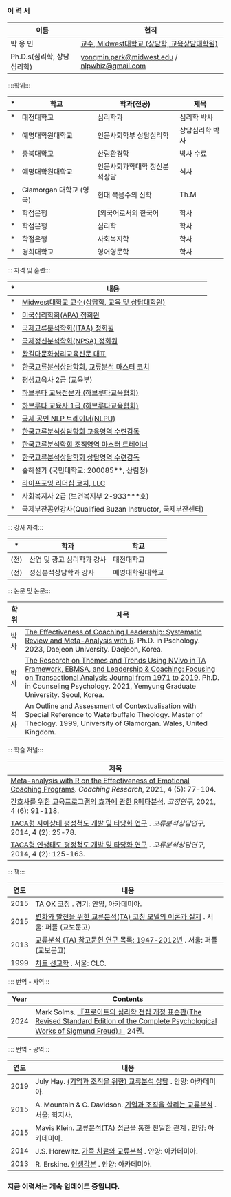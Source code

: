 ### 이 력 서 ###

이름 | 현직 |
| --- | --- |
| 박 용 민 | [교수, Midwest대학교 (상담학, 교육상담대학원)](https://www.midwest.edu/eng/02academic/05faculty.asp#) |
| Ph.D.s(심리학, 상담심리학) | yongmin.park@midwest.edu / nlpwhiz@gmail.com |

::::학위:::

| * | 학교 | 학과(전공) | 제목 |
| --- | --- | --- | --- |
| * | 대전대학교 | 심리학과 | 심리학 박사 |
| * | 예명대학원대학교 | 인문사회학부 상담심리학 | 상담심리학 박사 |
| * | 충북대학교 | 산림환경학 | 박사 수료
| * | 예명대학원대학교 | 인문사회과학대학 정신분석상담 | 석사
| * | Glamorgan 대학교 (영국) | 현대 복음주의 신학 | Th.M |
| * | 학점은행 | [외국어로서의 한국어 | 학사 |
| * | 학점은행 | 심리학 | 학사 |
| * | 학점은행 | 사회복지학 | 학사 |
| * | 경희대학교 | 영어영문학 | 학사 |

::: 자격 및 훈련:::

| * | 내용 |
| --- | --- |
| * | [Midwest대학교 교수(상담학, 교육 및 상담대학원)](https://www.midwest.edu/eng/02academic/05faculty.asp#) |
| * | [미국심리학회(APA) 정회원](https://directory.apa.org/MemDirProfile?rid=phillip-park-347) |
| * | [국제교류분석학회(ITAA) 정회원](https://membersarea.itaaworld.com/civicrm/profile/view?reset=1&id=21637&gid=18) |
| * | [국제정신분석학회(NPSA) 정회원](https://npsa-association.org/) |
| * | [뫔길다문화심리교육신문 대표](https://muamway.net) |
| * | [한국교류분석상담학회, 교류분석 마스터 코치](https://taca.kr/new_2017_html/sub0403.php?search_gubunx=%B1%B3%B7%F9%BA%D0%BC%AE%B8%B6%BD%BA%C5%CD%C4%DA%C4%A1&search_date=&search_sido=&search_name=%B9%DA%BF%EB%B9%CE)|
| * | 평생교육사 2급 (교육부) |
| * | [하브루타 교육전문가 (하브루타교육협회)](https://cafe.naver.com/havrutaeducation/1993) |
| * | [하브루타 교육사 1급 (하브루타교육협회)](https://cafe.naver.com/havrutaeducation/1993) |
| * | [국제 공인 NLP 트레이너(NLPU)](https://www.nlpuniversitypress.com/gtcsessions/listmem.php?memID=965) |
| * | [한국교류분석상담학회 교육영역 수련감독](https://taca.kr/new_2017_html/sub0403.php?search_gubunx=%B1%B3%C0%B0%BF%B5%BF%AA%B1%B3%B7%F9%BA%D0%BC%AE%BC%F6%B7%C3%B0%A8%B5%B6%C0%DA&search_date=&search_sido=&search_name=%B9%DA%BF%EB%B9%CE) |
| * | [한국교류분석학회 조직영역 마스터 트레이너](https://taca.kr/new_2017_html/sub0403.php?search_gubunx=%C1%B6%C1%F7%BF%B5%BF%AAMasterTrainer&search_date=&search_sido=&search_name=%B9%DA%BF%EB%B9%CE) |
| * | [한국교류분석상담학회 상담영역 수련감독](https://taca.kr/new_2017_html/sub0403.php?search_gubunx=%BB%F3%B4%E3%BF%B5%BF%AA%B1%B3%B7%F9%BA%D0%BC%AE%BC%F6%B7%C3%B0%A8%B5%B6%C0%DA&search_date=&search_sido=&search_name=%B9%DA%BF%EB%B9%CE) |
| * | 숲해설가 (국민대학교: 200085**, 산림청) |
| * | [라이프포밍 리더십 코치, LLC](https://lifeformingcoach.com/) |
| * | 사회복지사 2급 (보건복지부 2-933***호) |
| * | 국제부잔공인강사(Qualified Buzan Instructor, 국제부잔센터) |

::: 강사 자격:::

| * | 학과 | 학교 |
| --- | --- | --- |
| (전) | 산업 및 광고 심리학과 강사 | 대전대학교 |
| (전) | 정신분석상담학과 강사 | 예명대학원대학교 |

::: 논문 및 논문:::

| 학위 | 제목 |
| --- | --- |
| 박사 | [The Effectiveness of Coaching Leadership: Systematic Review and Meta-Analysis with R](https://www.riss.kr/search/detail/DetailView.do?p_mat_type=be54d9b8bc7cdb09&control_no=db44d62eb467cc81ffe0bdc3ef48d419&keyword=). Ph.D. in Pschology. 2023, Daejeon University. Daejeon, Korea. |
| 박사 | [The Research on Themes and Trends Using NVivo in TA Framework, EBMSA, and Leadership & Coaching: Focusing on Transactional Analysis Journal from 1971 to 2019](https://www.riss.kr/search/detail/DetailView.do?p_mat_type=be54d9b8bc7cdb09&control_no=cdd2e96aca8fbfbaffe0bdc3ef48d419&keyword=The%20Research%20on%20Themes%20and%20Trends%20Using%20NVivo). Ph.D. in Counseling Psychology. 2021, Yemyung Graduate University. Seoul, Korea. |
| 석사 | An Outline and Assessment of Contextualisation with Special Reference to Waterbuffalo Theology. Master of Theology. 1999, University of Glamorgan. Wales, United Kingdom. |

::: 학술 저널:::

| 제목 |
| --- |
| [Meta-analysis with R on the Effectiveness of Emotional Coaching Programs](https://www.riss.kr/search/detail/DetailView.do?p_mat_type=1a0202e37d52c72d&control_no=b373ff582345d4c37f7a54760bb41745&keyword=). <i>Coaching Research</i>, 2021, 4 (5): 77-104. |
| [간호사를 위한 교육프로그램의 효과에 관한 R메타분석](https://www.riss.kr/search/detail/DetailView.do?p_mat_type=1a0202e37d52c72d&control_no=56f597fd60b258b7b36097776a77e665&keyword=). <i>코칭연구</i>, 2021, 4 (6): 91-118. |
| [TACA형 자아상태 평정척도 개발 및 타당화 연구](https://scholar.kyobobook.co.kr/file/view?downOrView=pdf&schlrCmdtcode=4050025445818&artlNum=10304397&artlName=TACA%ED%98%95%20%EC%9E%90%EC%95%84%EC%83%81%ED%83%9C%20%ED%8F%89%EC%A0%95%EC%B2%99%EB%8F%84%20%EA%B0%9C%EB%B0%9C%20%EB%B0%8F%20%ED%83%80%EB%8B%B9%ED%99%94%20%EC%97%B0%EA%B5%AC) . <i>교류분석상담연구</i>, 2014, 4 (2): 25-78. |
| [TACA형 인생태도 평정척도 개발 및 타당화 연구](https://scholar.kyobobook.co.kr/file/view?downOrView=pdf&schlrCmdtcode=4050025445780&artlNum=10304400&artlName=TACA%ED%98%95%20%EC%9D%B8%EC%83%9D%ED%83%9C%EB%8F%84%20%ED%8F%89%EC%A0%95%EC%B2%99%EB%8F%84%20%EA%B0%9C%EB%B0%9C%20%EB%B0%8F%20%ED%83%80%EB%8B%B9%ED%99%94%20%EC%97%B0%EA%B5%AC) . <i>교류분석상담연구</i>, 2014, 4 (2): 125-163. |

::: 책:::

| 연도 | 내용 |
| --- | --- |
| 2015 | [TA OK 코칭](https://www.riss.kr/search/detail/DetailView.do?p_mat_type=d7345961987b50bf&control_no=de34df5c136fc1f6ffe0bdc3ef48d419&keyword=) . 경기: 안양, 아카데미아. |
| 2015 | [변화와 발전을 위한 교류분석(TA) 코칭 모델의 이론과 실제](https://product.kyobobook.co.kr/detail/S000060601325) . 서울: 퍼플 (교보문고) |
| 2013 | [교류분석 (TA) 참고문헌 연구 목록: 1947-2012년](https://ebook-product.kyobobook.co.kr/dig/epd/ebook/E000003007652) . 서울: 퍼플 (교보문고) |
| 1999 | [차트 선교학](https://product.kyobobook.co.kr/detail/S000000589541) . 서울: CLC. |

:::: 번역 - 사역:::

| Year | Contents |
| --- | --- |
| 2024 | Mark Solms. [『프로이트의 심리학 전집 개정 표준판(The Revised Standard Edition of the Complete Psychological Works of Sigmund Freud)』](https://knpaca.kr/translation/rse24/index.html) 24권. |

:::: 번역 - 공역:::

| 연도 | 내용 |
| --- | --- |
| 2019 | July Hay. [(기업과 조직을 위한) 교류분석 상담](https://product.kyobobook.co.kr/detail/S000000896704) . 안양: 아카데미아. |
| 2015 | A. Mountain & C. Davidson. [기업과 조직을 살리는 교류분석](https://product.kyobobook.co.kr/detail/S000001642587) . 서울: 학지사. |
| 2015 | Mavis Klein. [교류분석(TA) 접근을 통한 친밀한 관계](https://product.kyobobook.co.kr/detail/S000000896659) . 안양: 아카데미아. |
| 2014 | J.S. Horewitz. [가족 치료와 교류분석](https://product.kyobobook.co.kr/detail/S000000896645) . 안양: 아카데미아. |
| 2013 | R. Erskine. [인생각본](https://product.kyobobook.co.kr/detail/S000000896635) . 안양: 아카데미아. |


### 지금 이력서는 계속 업데이트 중입니다.
